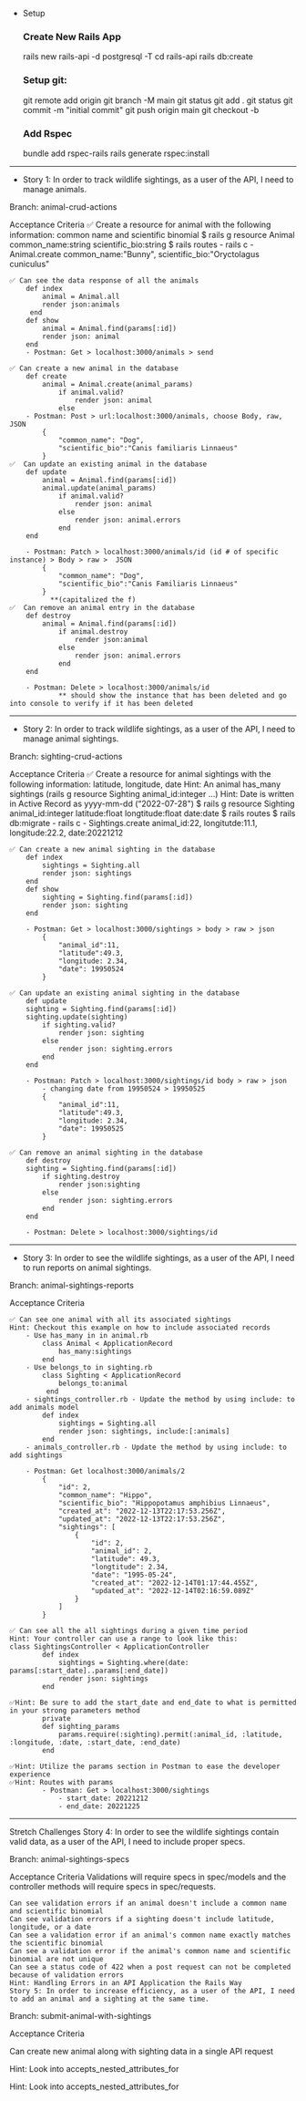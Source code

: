 * Setup 
    ### Create New Rails App
    rails new rails-api -d postgresql -T
    cd rails-api
    rails db:create

    ### Setup git:
    git remote add origin <github link>
    git branch -M main
    git status
    git add .
    git status
    git commit -m "initial commit"
    git push origin main
    git checkout -b 

    ### Add Rspec
    bundle add rspec-rails
    rails generate rspec:install



---------------------------------------------------------------------------------

* Story 1: In order to track wildlife sightings, as a user of the API, I need to manage animals.

Branch: animal-crud-actions

Acceptance Criteria
    ✅ Create a resource for animal with the following 
    information: common name and scientific binomial
        $ rails g resource Animal common_name:string scientific_bio:string
        $ rails routes
        - rails c
            - Animal.create common_name:"Bunny", scientific_bio:"Oryctolagus cuniculus"

    ✅ Can see the data response of all the animals
        def index
            animal = Animal.all 
            render json:animals
         end
        def show
            animal = Animal.find(params[:id])
            render json: animal
        end
        - Postman: Get > localhost:3000/animals > send

    ✅ Can create a new animal in the database
        def create
            animal = Animal.create(animal_params)
                if animal.valid?
                    render json: animal
                else 
        - Postman: Post > url:localhost:3000/animals, choose Body, raw, JSON
            {
                "common_name": "Dog",
                "scientific_bio":"Canis familiaris Linnaeus"
            }
    ✅  Can update an existing animal in the database
        def update
            animal = Animal.find(params[:id])
            animal.update(animal_params)
                if animal.valid?
                    render json: animal
                else    
                    render json: animal.errors
                end
        end

        - Postman: Patch > localhost:3000/animals/id (id # of specific instance) > Body > raw >  JSON
            {
                "common_name": "Dog",
                "scientific_bio":"Canis Familiaris Linnaeus"
            }
              **(capitalized the f)
    ✅  Can remove an animal entry in the database
        def destroy
            animal = Animal.find(params[:id])
                if animal.destroy   
                    render json:animal
                else    
                    render json: animal.errors
                end
        end

        - Postman: Delete > localhost:3000/animals/id
                ** should show the instance that has been deleted and go into console to verify if it has been deleted
---------------------------------------------------------------------------------

* Story 2: In order to track wildlife sightings, as a user of the API, I need to manage animal sightings.

Branch: sighting-crud-actions

Acceptance Criteria
    ✅ Create a resource for animal sightings with the following information: latitude, longitude, date
    Hint: An animal has_many sightings (rails g resource Sighting animal_id:integer ...)
    Hint: Date is written in Active Record as yyyy-mm-dd (“2022-07-28")
        $ rails g resource Sighting animal_id:integer latitude:float longtitude:float date:date
        $ rails routes
        $ rails db:migrate
        - rails c
            - Sightings.create animal_id:22, longitutde:11.1, longitude:22.2, date:20221212

    ✅ Can create a new animal sighting in the database
        def index
            sightings = Sighting.all 
            render json: sightings
        end
        def show
            sighting = Sighting.find(params[:id])
            render json: sighting
        end

        - Postman: Get > localhost:3000/sightings > body > raw > json
            {
                "animal_id":11, 
                "latitude":49.3,
                "longitude: 2.34,
                "date": 19950524
            }

    ✅ Can update an existing animal sighting in the database
        def update
        sighting = Sighting.find(params[:id])
        sighting.update(sighting)
            if sighting.valid?
                render json: sighting
            else    
                render json: sighting.errors
            end
        end

        - Postman: Patch > localhost:3000/sightings/id body > raw > json
            - changing date from 19950524 > 19950525
            {
                "animal_id":11, 
                "latitude":49.3,
                "longitude: 2.34,
                "date": 19950525
            }

    ✅ Can remove an animal sighting in the database
        def destroy
        sighting = Sighting.find(params[:id])
            if sighting.destroy   
                render json:sighting
            else    
                render json: sighting.errors
            end
        end
        
        - Postman: Delete > localhost:3000/sightings/id 
---------------------------------------------------------------------------------

* Story 3: In order to see the wildlife sightings, as a user of the API, I need to run reports on animal sightings.

Branch: animal-sightings-reports

Acceptance Criteria

    ✅ Can see one animal with all its associated sightings
    Hint: Checkout this example on how to include associated records
        - Use has_many in in animal.rb
            class Animal < ApplicationRecord 
                has_many:sightings
            end
        - Use belongs_to in sighting.rb
            class Sighting < ApplicationRecord
                belongs_to:animal
             end
        - sightings_controller.rb - Update the method by using include: to add animals model
            def index
                sightings = Sighting.all 
                render json: sightings, include:[:animals]
            end
        - animals_controller.rb - Update the method by using include: to add sightings

        - Postman: Get localhost:3000/animals/2
            {
                "id": 2,
                "common_name": "Hippo",
                "scientific_bio": "Hippopotamus amphibius Linnaeus",
                "created_at": "2022-12-13T22:17:53.256Z",
                "updated_at": "2022-12-13T22:17:53.256Z",
                "sightings": [
                    {
                        "id": 2,
                        "animal_id": 2,
                        "latitude": 49.3,
                        "longtitude": 2.34,
                        "date": "1995-05-24",
                        "created_at": "2022-12-14T01:17:44.455Z",
                        "updated_at": "2022-12-14T02:16:59.089Z"
                    }
                ]
            }

    ✅ Can see all the all sightings during a given time period
    Hint: Your controller can use a range to look like this:
    class SightingsController < ApplicationController
            def index
                sightings = Sighting.where(date: params[:start_date]..params[:end_date])
                render json: sightings
            end

    ✅Hint: Be sure to add the start_date and end_date to what is permitted in your strong parameters method
            private
            def sighting_params
                params.require(:sighting).permit(:animal_id, :latitude, :longitude, :date, :start_date, :end_date)
            end

    ✅Hint: Utilize the params section in Postman to ease the developer experience
    ✅Hint: Routes with params
            - Postman: Get > localhost:3000/sightings 
                - start_date: 20221212
                - end_date: 20221225    
        
---------------------------------------------------------------------------------
Stretch Challenges
Story 4: In order to see the wildlife sightings contain valid data, as a user of the API, I need to include proper specs.

Branch: animal-sightings-specs

Acceptance Criteria
Validations will require specs in spec/models and the controller methods will require specs in spec/requests.

    Can see validation errors if an animal doesn't include a common name and scientific binomial
    Can see validation errors if a sighting doesn't include latitude, longitude, or a date
    Can see a validation error if an animal's common name exactly matches the scientific binomial
    Can see a validation error if the animal's common name and scientific binomial are not unique
    Can see a status code of 422 when a post request can not be completed because of validation errors
    Hint: Handling Errors in an API Application the Rails Way
    Story 5: In order to increase efficiency, as a user of the API, I need to add an animal and a sighting at the same time.

Branch: submit-animal-with-sightings

Acceptance Criteria

Can create new animal along with sighting data in a single API request

Hint: Look into accepts_nested_attributes_for

Hint: Look into accepts_nested_attributes_for

